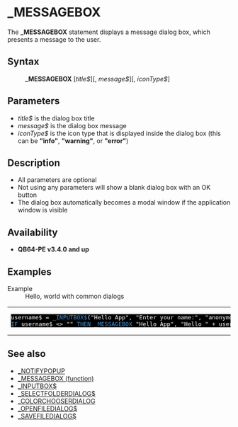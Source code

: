 <style>pre.codeide, pre.outputfixed, .outputcrt0 { background-color: #000 !important; color: #FFF !important; }</style><!DOCTYPE html>
<html class="client-nojs" dir="ltr" lang="en">
<head>
<title>_MESSAGEBOX - QB64 Phoenix Edition Wiki</title>
</head>
<body class="mediawiki ltr sitedir-ltr mw-hide-empty-elt ns-0 ns-subject page-MESSAGEBOX rootpage-MESSAGEBOX skin-vector action-view skin-vector-legacy vector-feature-language-in-header-enabled vector-feature-language-in-main-page-header-disabled vector-feature-language-alert-in-sidebar-disabled vector-feature-sticky-header-disabled vector-feature-sticky-header-edit-disabled vector-feature-table-of-contents-disabled vector-feature-visual-enhancement-next-disabled">
<div class="mw-body" id="content" role="main">
<a id="top"></a>
<h1 class="firstHeading mw-first-heading" id="firstHeading">_MESSAGEBOX</h1>
<div class="vector-body" id="bodyContent">
<div class="mw-body-content mw-content-ltr" dir="ltr" id="mw-content-text" lang="en"><div class="mw-parser-output"><p>The <b>_MESSAGEBOX</b> statement displays a message dialog box, which presents a message to the user.
</p>
<h2><span class="mw-headline" id="Syntax">Syntax</span></h2>
<dl><dd><b>_MESSAGEBOX</b> [<i>title$</i>][, <i>message$</i>][, <i>iconType$</i>]</dd></dl>
<p>
</p>
<h2><span class="mw-headline" id="Parameters">Parameters</span></h2>
<ul><li><i>title$</i> is the dialog box title</li>
<li><i>message$</i> is the dialog box message</li>
<li><i>iconType$</i> is the icon type that is displayed inside the dialog box (this can be <b>"info"</b>, <b>"warning"</b>, or <b>"error"</b>)</li></ul>
<p>
</p>
<h2><span class="mw-headline" id="Description">Description</span></h2>
<ul><li>All parameters are optional</li>
<li>Not using any parameters will show a blank dialog box with an OK button</li>
<li>The dialog box automatically becomes a modal window if the application window is visible</li></ul>
<p>
</p>
<h2><span class="mw-headline" id="Availability">Availability</span></h2>
<ul><li><b>QB64-PE v3.4.0 and up</b></li></ul>
<p>
</p>
<h2><span class="mw-headline" id="Examples">Examples</span></h2>
<dl><dt>Example</dt>
<dd>Hello, world with common dialogs</dd></dl>
<table cellpadding="15px" width="100%">
<tbody><tr>
<td><pre class="codeide">username$ = <a href="INPUTBOX$" title="INPUTBOX$"><span style="color:#4593D8;">_INPUTBOX$</span></a>("Hello App", "Enter your name:", "anonymous")
<a class="mw-redirect" href="IF" title="IF"><span style="color:#4593D8;">IF</span></a> username$ &lt;&gt; "" <a href="THEN" title="THEN"><span style="color:#4593D8;">THEN</span></a> <a class="mw-selflink selflink"><span style="color:#4593D8;">_MESSAGEBOX</span></a> "Hello App", "Hello " + username$, "info"
</pre>
</td></tr></tbody></table>
<p>
</p>
<h2><span class="mw-headline" id="See_also">See also</span></h2>
<ul><li><a href="NOTIFYPOPUP" title="NOTIFYPOPUP">_NOTIFYPOPUP</a></li>
<li><a href="MESSAGEBOX_(function)" title="MESSAGEBOX (function)">_MESSAGEBOX (function)</a></li>
<li><a href="INPUTBOX$" title="INPUTBOX$">_INPUTBOX$</a></li>
<li><a href="SELECTFOLDERDIALOG$" title="SELECTFOLDERDIALOG$">_SELECTFOLDERDIALOG$</a></li>
<li><a href="COLORCHOOSERDIALOG" title="COLORCHOOSERDIALOG">_COLORCHOOSERDIALOG</a></li>
<li><a href="OPENFILEDIALOG$" title="OPENFILEDIALOG$">_OPENFILEDIALOG$</a></li>
<li><a href="SAVEFILEDIALOG$" title="SAVEFILEDIALOG$">_SAVEFILEDIALOG$</a></li></ul>
<p>
</p>
<!-- 
NewPP limit report
Cached time: 20240715062612
Cache expiry: 86400
Reduced expiry: false
Complications: [show‐toc]
CPU time usage: 0.030 seconds
Real time usage: 0.039 seconds
Preprocessor visited node count: 79/1000000
Post‐expand include size: 1018/2097152 bytes
Template argument size: 100/2097152 bytes
Highest expansion depth: 3/100
Expensive parser function count: 0/100
Unstrip recursion depth: 0/20
Unstrip post‐expand size: 0/5000000 bytes
-->
<!--
Transclusion expansion time report (%,ms,calls,template)
100.00%   23.777      1 -total
  9.95%    2.365      1 Template:PageSyntax
  9.05%    2.153      1 Template:CodeStart
  8.99%    2.138      4 Template:Cl
  8.84%    2.101      6 Template:Parameter
  8.63%    2.053      1 Template:PageParameters
  8.39%    1.995      1 Template:PageNavigation
  8.26%    1.965      1 Template:PageSeeAlso
  8.14%    1.936      1 Template:PageAvailability
  8.12%    1.931      1 Template:CodeEnd
-->
<!-- Saved in parser cache with key qb64pnix_mw19894-mwmb_:pcache:idhash:1162-0!canonical and timestamp 20240715062612 and revision id 9017.
 -->
</div>
</div>
</div>
</div>
</body>
</html>